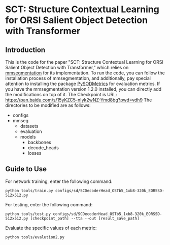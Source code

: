 # SCT: Structure Contextual Learning for ORSI Salient Object Detection with Transformer
## Introduction

This is the code for the paper "SCT: Structure Contextual Learning for ORSI Salient Object Detection with Transformer," which relies on [mmsegmentation](https://github.com/open-mmlab/mmsegmentation) for its implementation.
To run the code, you can follow the installation process of mmsegmentation, and additionally, pay special attention to installing the package [PySODMetrics](https://github.com/lartpang/PySODMetrics) for evaluation metrics. If you have the mmsegmentation version 1.2.0 installed, you can directly add the modifications on top of it.
The Checkpoint is URL: https://pan.baidu.com/s/15yKZC5-nIyk2wNZ-Ymd8bg?pwd=vdh9
The directories to be modified are as follows:
* configs
* mmseg
  * datasets
  * evaluation
  * models
    * backbones
    * decode_heads
    * losses
## Guide to Use
For network training, enter the following command:
```
python tools/train.py configs/sd/SCDecoderHead_OSTb5_1xb8-320k_EORSSD-512x512.py
```
For testing, enter the following command:
```
python tools/test.py configs/sd/SCDecoderHead_OSTb5_1xb8-320k_EORSSD-512x512.py [checkpoint_path] --tta --out [result_save_path]
```
Evaluate the specific values of each metric:
```
python tools/evalution2.py
```
